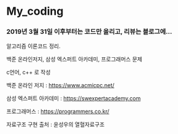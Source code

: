 # My_coding

### 2019년 3월 31일 이후부터는 코드만 올리고, 리뷰는 블로그에...

알고리즘 이론코드 정리.

백준 온라인저지, 삼성 엑스퍼트 아카데미, 프로그래머스 문제

c언어, c++ 로 작성



백준 온라인 저지 : https://www.acmicpc.net/

삼성 엑스퍼트 아카데미 : https://swexpertacademy.com

프로그래머스 : https://programmers.co.kr/

자료구조 구현 출처 : 윤성우의 열혈자료구조 
